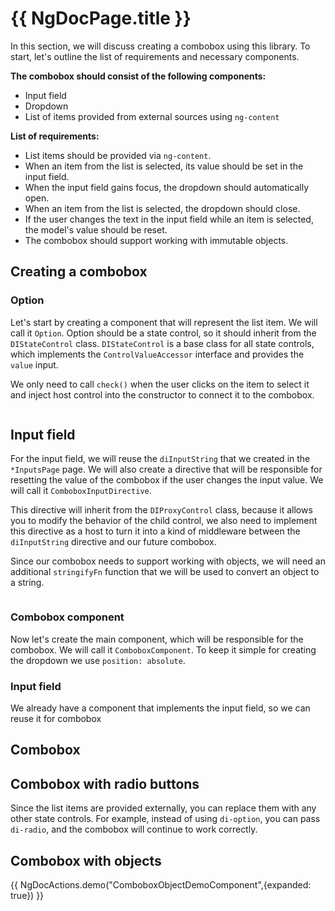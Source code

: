 # {{ NgDocPage.title }}

In this section, we will discuss creating a combobox using this library. To start, let's outline the
list of requirements and necessary components.

**The combobox should consist of the following components:**

- Input field
- Dropdown
- List of items provided from external sources using `ng-content`

**List of requirements:**

- List items should be provided via `ng-content`.
- When an item from the list is selected, its value should be set in the input field.
- When the input field gains focus, the dropdown should automatically open.
- When an item from the list is selected, the dropdown should close.
- If the user changes the text in the input field while an item is selected, the model's value
  should be reset.
- The combobox should support working with immutable objects.

## Creating a combobox

### Option

Let's start by creating a component that will represent the list item. We will call it `Option`.
Option should be a state control, so it should inherit from the `DIStateControl` class.
`DIStateControl` is a base class for all state controls, which implements the `ControlValueAccessor`
interface and provides the `value` input.

We only need to call `check()` when the user clicks
on the item to select it and inject host control into the constructor to connect it to the combobox.

```ts file="./components/option.component.ts" fileName="option.component.ts"
```

## Input field

For the input field, we will reuse the `diInputString` that we created in the `*InputsPage`
page. We will also create a directive that will be responsible for resetting the value of the
combobox if the user changes the input value. We will call it `ComboboxInputDirective`.

This directive will inherit from the `DIProxyControl` class, because it allows you to
modify the behavior of the child control, we also need to implement this directive as a host to turn
it into a kind of middleware between the `diInputString` directive and our future combobox.

Since our combobox needs to support working with objects, we will need an additional `stringifyFn`
function that we will be used to convert an object to a string.


```ts file="./components/combobox-input.directive.ts" fileName="combobox-input.directive.ts"
```

### Combobox component

Now let's create the main component, which will be responsible for the combobox. We will call it
`ComboboxComponent`. To keep it simple for creating the dropdown we use `position: absolute`.



### Input field

We already have a component that implements the input field, so we can reuse it for combobox

## Combobox

## Combobox with radio buttons

Since the list items are provided externally, you can replace them with any other state controls.
For example, instead of using `di-option`, you can pass `di-radio`, and the combobox will continue
to work correctly.


## Combobox with objects

{{ NgDocActions.demo("ComboboxObjectDemoComponent",{expanded: true}) }}
